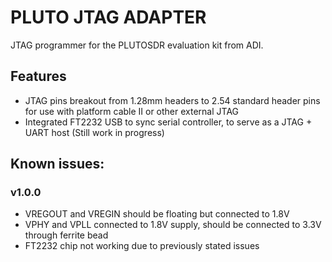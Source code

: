 # PLUTO JTAG ADAPTER

JTAG programmer for the PLUTOSDR evaluation kit from ADI.

## Features
- JTAG pins breakout from 1.28mm headers to 2.54 standard header pins for use with platform cable II or other external JTAG
- Integrated FT2232 USB to sync serial controller, to serve as a JTAG + UART host (Still work in progress)

## Known issues:
### v1.0.0 
- VREGOUT and VREGIN should be floating but connected to 1.8V
- VPHY and VPLL connected to 1.8V supply, should be connected to 3.3V through ferrite bead
- FT2232 chip not working due to previously stated issues
